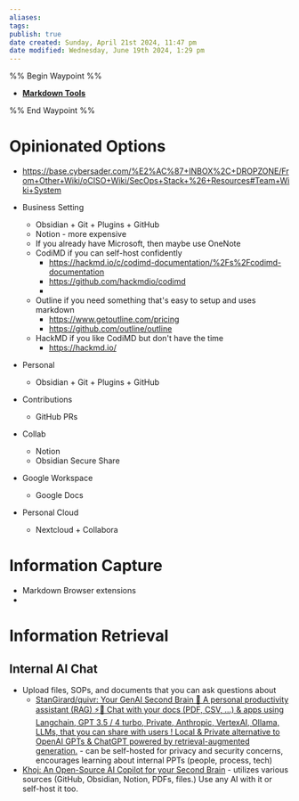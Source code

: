 ```yaml
---
aliases: 
tags: 
publish: true
date created: Sunday, April 21st 2024, 11:47 pm
date modified: Wednesday, June 19th 2024, 1:29 pm
---
```


%% Begin Waypoint %%
- **[Markdown Tools](Markdown%20Tools.md)**

%% End Waypoint %%
# Opinionated Options

- https://base.cybersader.com/%E2%AC%87+INBOX%2C+DROPZONE/From+Other+Wiki/oCISO+Wiki/SecOps+Stack+%26+Resources#Team+Wiki+System

- Business Setting
	- Obsidian + Git + Plugins + GitHub
	- Notion - more expensive
	- If you already have Microsoft, then maybe use OneNote
	- CodiMD if you can self-host confidently
		- https://hackmd.io/c/codimd-documentation/%2Fs%2Fcodimd-documentation
		- https://github.com/hackmdio/codimd
		- 
	- Outline if you need something that's easy to setup and uses markdown
		- https://www.getoutline.com/pricing
		- https://github.com/outline/outline
	- HackMD if you like CodiMD but don't have the time
		- https://hackmd.io/
- Personal
	- Obsidian + Git + Plugins + GitHub
- Contributions
	- GitHub PRs
- Collab
	- Notion
	- Obsidian Secure Share
- Google Workspace
	- Google Docs
- Personal Cloud
	- Nextcloud + Collabora

# Information Capture
- Markdown Browser extensions
- 

# Information Retrieval

## Internal AI Chat
- Upload files, SOPs, and documents that you can ask questions about
	- [StanGirard/quivr: Your GenAI Second Brain 🧠 A personal productivity assistant (RAG) ⚡️🤖 Chat with your docs (PDF, CSV, ...) & apps using Langchain, GPT 3.5 / 4 turbo, Private, Anthropic, VertexAI, Ollama, LLMs, that you can share with users ! Local & Private alternative to OpenAI GPTs & ChatGPT powered by retrieval-augmented generation.](https://github.com/StanGirard/quivr) - can be self-hosted for privacy and security concerns, encourages learning about internal PPTs (people, process, tech)
- [Khoj: An Open-Source AI Copilot for your Second Brain](https://khoj.dev/) - utilizes various sources (GitHub, Obsidian, Notion, PDFs, files.)  Use any AI with it or self-host it too.
